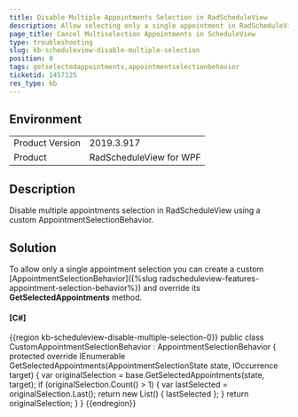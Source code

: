 ```yaml
---
title: Disable Multiple Appointments Selection in RadScheduleView
description: Allow selecting only a single appointment in RadScheduleView with a custom AppointmentSelectionBehavior
page_title: Cancel Multiselection Appointments in ScheduleView
type: troubleshooting
slug: kb-scheduleview-disable-multiple-selection
position: 0
tags: getselectedappointments,appointmentselectionbehavior
ticketid: 1457125
res_type: kb
---
```


## Environment

<table>
    <tbody>
	    <tr>
	    	<td>Product Version</td>
	    	<td>2019.3.917</td>
	    </tr>
	    <tr>
	    	<td>Product</td>
	    	<td>RadScheduleView for WPF</td>
	    </tr>
    </tbody>
</table>

## Description

Disable multiple appointments selection in RadScheduleView using a custom AppointmentSelectionBehavior.

## Solution

To allow only a single appointment selection you can create a custom [AppointmentSelectionBehavior]({%slug radscheduleview-features-appointment-selection-behavior%}) and override its __GetSelectedAppointments__ method.

#### __[C#]__
{{region kb-scheduleview-disable-multiple-selection-0}}
	public class CustomAppointmentSelectionBehavior : AppointmentSelectionBehavior
	{
		protected override IEnumerable<IOccurrence> GetSelectedAppointments(AppointmentSelectionState state, IOccurrence target)
		{
			var originalSelection = base.GetSelectedAppointments(state, target);
			if (originalSelection.Count() > 1)
			{
				var lastSelected = originalSelection.Last();
				return new List<IOccurrence>() { lastSelected };
			}
			return originalSelection;
		}
	}
{{endregion}}
